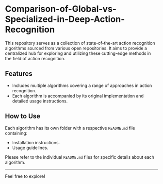 # Comparison-of-Global-vs-Specialized-in-Deep-Action-Recognition

This repository serves as a collection of state-of-the-art action recognition algorithms sourced from various open repositories. It aims to provide a centralized hub for exploring and utilizing these cutting-edge methods in the field of action recognition.

## Features
- Includes multiple algorithms covering a range of approaches in action recognition.
- Each algorithm is accompanied by its original implementation and detailed usage instructions.

## How to Use
Each algorithm has its own folder with a respective `README.md` file containing:
- Installation instructions.
- Usage guidelines.

Please refer to the individual `README.md` files for specific details about each algorithm.

---

Feel free to explore!
